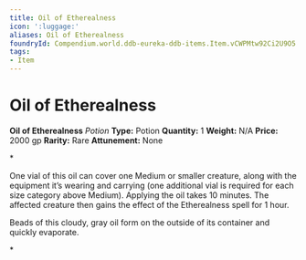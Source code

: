 ```yaml
---
title: Oil of Etherealness
icon: ':luggage:'
aliases: Oil of Etherealness
foundryId: Compendium.world.ddb-eureka-ddb-items.Item.vCWPMtw92Ci2U9O5
tags:
- Item
---
```


# Oil of Etherealness

**Oil of Etherealness**
_Potion_
**Type:** Potion
**Quantity:** 1
**Weight:** N/A
**Price:** 2000 gp
**Rarity:** Rare
**Attunement:** None

*<p>One vial of this oil can cover one Medium or smaller creature, along with the equipment it’s wearing and carrying (one additional vial is required for each size category above Medium). Applying the oil takes 10 minutes. The affected creature then gains the effect of the Etherealness spell for 1 hour.

Beads of this cloudy, gray oil form on the outside of its container and quickly evaporate.</p>*